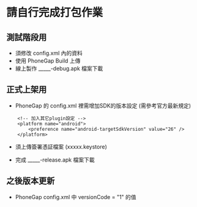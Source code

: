 # 請自行完成打包作業


## 測試階段用

- 須修改 config.xml 內的資料
- 使用 PhoneGap Build 上傳
- 線上製作 _____-debug.apk 檔案下載


## 正式上架用

- PhoneGap 的 config.xml 裡需增加SDK的版本設定 (需參考官方最新規定)

```
    <!-- 加入其它plugin設定 -->
    <platform name="android">
        <preference name="android-targetSdkVersion" value="26" />
    </platform>
```
- 須上傳簽署憑証檔案 (xxxxx.keystore)

- 完成 _____-release.apk 檔案下載


## 之後版本更新

- PhoneGap config.xml 中 versionCode = "1" 的值




